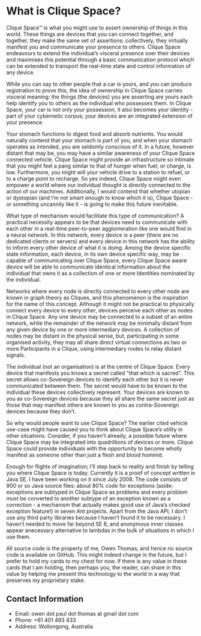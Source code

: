# What is Clique Space?

Clique Space™ is what you might use to assert ownership of things in this world. These things are devices that you can connect together, and together, they make the same set of assertions: collectively, they virtually manifest you and communicate your presence to others. Clique Space endeavours to extend the individual’s visceral presence over their devices and maximises this potential through a basic communication protocol which can be extended to transport the real-time state and control information of any device.

While you can say to other people that a car is yours, and you can produce registration to prove this, the idea of ownership in Clique Space carries visceral meaning: the things (the devices) you are asserting are yours each help identify you to others as the individual who possesses them. In Clique Space, your car is not only your possession, it also becomes your identity - part of your cybernetic corpus; your devices are an integrated extension of your presence.

Your stomach functions to digest food and absorb nutrients. You would naturally contend that your stomach is part of you, and when your stomach operates as intended, you are seldomly conscious of it. In a future, however distant that may be, you may have a similar awareness of your Clique Space connected vehicle. Clique Space might provide an infrastructure so intimate that you might feel a pang similar to that of hunger when fuel, or charge, is low. Furthermore, you might will your vehicle drive to a station to refuel, or to a charge point to recharge. So yes indeed, Clique Space might even empower a world where our individual thought is directly connected to the action of our machines. Additionally, I would contend that whether utopian or dystopian (and I’m not smart enough to know which it is), Clique Space - or something uncannily like it - is going to make this future inevitable.

What type of mechanism would facilitate this type of communication? A practical necessity appears to be that devices need to communicate with each other in a real-time peer-to-peer agglomeration like one would find in a neural network. In this network, every device is a peer (there are no dedicated clients or servers) and every device in this network has the ability to inform every other device of what it is doing. Among the device specific state information, each device, in its own device specific way, may be capable of communicating over Clique Space, every Clique Space aware device will be able to communicate identical information about the individual that owns it as a collection of one or more Identities nominated by the individual.

Networks where every node is directly connected to every other node are known in graph theory as Cliques, and this phenomenon is the inspiration for the name of this concept. Although it might not be practical to physically connect every device to every other, devices perceive each other as nodes in Clique Space. Any one device may be connected to a subset of an entire network, while the remainder of the network may be minimally distant from any given device by one or more intermediary devices. A collection of nodes may be distant in the physical sense, but, participating in some organised activity, they may all share direct virtual connections as two or more Participants in a Clique, using intermediary nodes to relay distant signals.

The individual (not an organisation) is at the centre of Clique Space. Every device that manifests you knows a secret called "that which is sacred". This secret allows co-Sovereign devices to identify each other but it is never communicated between them. The secret would have to be known to the individual these devices collectively represent. Your devices are known to you as co-Sovereign devices because they all share the same secret just as those that may manifest others are known to you as contra-Sovereign devices because they don’t.

So why would people want to use Clique Space? The earlier cited vehicle use-case might have caused you to think about Clique Space’s utility in other situations. Consider, if you haven’t already, a possible future where Clique Space may be integrated into quadrillions of devices or more. Clique Space could provide individuals with the opportunity to become wholly manifest as someone other than just a flesh and blood hominid.

Enough for flights of imagination; I’ll step back to reality and finish by telling you where Clique Space is today. Currently it is a proof of concept written in Java SE. I have been working on it since July 2008. The code consists of 900 or so Java source files: about 80% code for exceptions (aside: exceptions are subtyped in Clique Space as problems and every problem must be converted to another subtype of an exception known as a correction - a mechanism that actually makes good use of Java’s checked exception feature!) in seven Ant projects. Apart from the Java API, I don’t use any third party libraries because I haven’t found it to be necessary. I haven’t needed to move far beyond SE 8, and anonymous inner classes appear anecessary alternative to lambdas in the bulk of situations in which I use them.

All source code is the property of me, Owen Thomas, and hence no source code is available on GitHub. This might indeed change in the future, but I prefer to hold my cards to my chest for now. If there is any value in these cards that I am holding, then  perhaps you, the reader, can share in this value by helping me present this technology to the world in a way that preserves my proprietary stake.

## Contact Information ##

* Email:    owen dot paul dot thomas at gmail dot com
* Phone:    +61 401 493 433
* Address:  Wollongong, Australia
